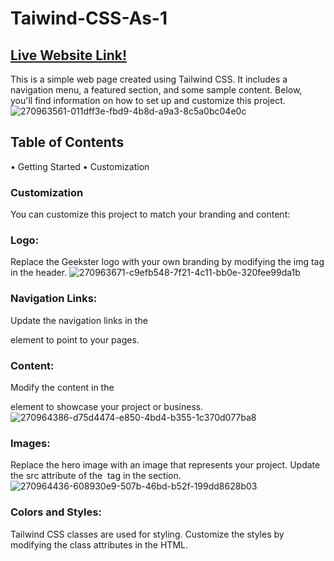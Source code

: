 # Taiwind-CSS-As-1
## [Live Website Link!](https://bagheladarsh007.github.io/Taiwind-CSS-As-1/)
This is a simple web page created using Tailwind CSS. It includes a navigation menu, a featured section, and some sample content.
Below, you'll find information on how to set up and customize this project.
![270963561-011dff3e-fbd9-4b8d-a9a3-8c5a0bc04e0c](https://github.com/bagheladarsh007/Taiwind-CSS-As-1/assets/142333682/554ed140-e97e-4995-8045-dec9223080a3)



## Table of Contents
• Getting Started
• Customization

### Customization
You can customize this project to match your branding and content:

### Logo: 
Replace the Geekster logo with your own branding by modifying the img tag in the header.
![270963671-c9efb548-7f21-4c11-bb0e-320fee99da1b](https://github.com/bagheladarsh007/Taiwind-CSS-As-1/assets/142333682/3cda3438-c64b-4496-ba80-fe7b47ebaff9)



### Navigation Links:
Update the navigation links in the <nav> element to point to your pages.

### Content: 
Modify the content in the <section> element to showcase your project or business.
![270964386-d75d4474-e850-4bd4-b355-1c370d077ba8](https://github.com/bagheladarsh007/Taiwind-CSS-As-1/assets/142333682/277ca78a-fb35-4c97-ba1e-705523a5761a)


### Images:
Replace the hero image with an image that represents your project. Update the src attribute of the <img> tag in the section.
![270964436-608930e9-507b-46bd-b52f-199dd8628b03](https://github.com/bagheladarsh007/Taiwind-CSS-As-1/assets/142333682/0d6dca4f-4eb8-4abf-b560-d85363d41186)



### Colors and Styles:
Tailwind CSS classes are used for styling. Customize the styles by modifying the class attributes in the HTML.

